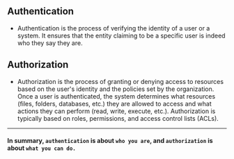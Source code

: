## Authentication
* Authentication is the process of verifying the identity of a user or a system. It ensures that the entity claiming to be a specific user is indeed who they say they are.

## Authorization
* Authorization is the process of granting or denying access to resources based on the user's identity and the policies set by the organization. Once a user is authenticated, the system determines what resources (files, folders, databases, etc.) they are allowed to access and what actions they can perform (read, write, execute, etc.). Authorization is typically based on roles, permissions, and access control lists (ACLs).

***
#### In summary, `authentication` is about `who you are`, and `authorization` is about `what you can do.`